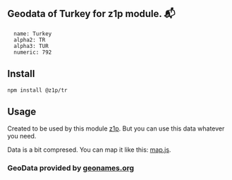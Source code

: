 
## Geodata of Turkey for z1p module. :mailbox_with_mail:

```
  name: Turkey
  alpha2: TR
  alpha3: TUR
  numeric: 792
```

## Install

```
npm install @z1p/tr
```

## Usage

Created to be used by this module [z1p](https://github.com/vzhufk/z1p).
But you can use this data whatever you need.

Data is a bit compresed. You can map it like this: [map.js](https://github.com/vzhufk/z1p/blob/master/src/map.js).

### GeoData provided by **[geonames.org](http://www.geonames.org/)**
